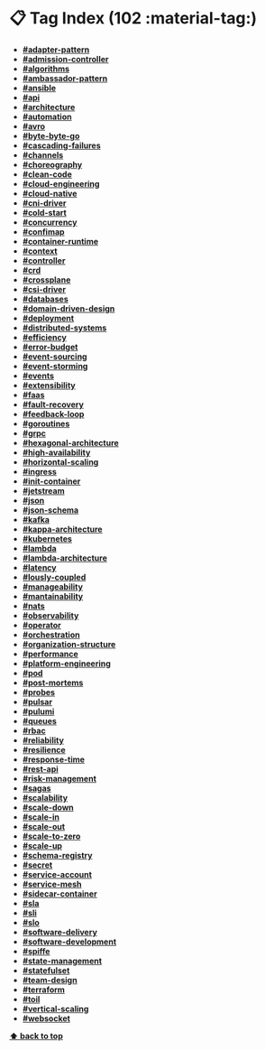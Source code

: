[//]: # (Auto generated file from templates)

# :clipboard: Tag Index (102 :material-tag:)

- [**#adapter-pattern**]()
- [**#admission-controller**](https://kubernetes.io/docs/reference/access-authn-authz/admission-controllers/#what-are-they)
- [**#algorithms**]()
- [**#ambassador-pattern**]()
- [**#ansible**]()
- [**#api**]()
- [**#architecture**]()
- [**#automation**]()
- [**#avro**](https://avro.apache.org/docs/)
- [**#byte-byte-go**](https://blog.bytebytego.com/)
- [**#cascading-failures**]()
- [**#channels**](https://go101.org/article/channel.html)
- [**#choreography**]()
- [**#clean-code**]()
- [**#cloud-engineering**]()
- [**#cloud-native**](https://aws.amazon.com/what-is/cloud-native/)
- [**#cni-driver**](https://www.tigera.io/learn/guides/kubernetes-networking/kubernetes-cni/)
- [**#cold-start**](https://www.stacksense.io/p/on-the-serverless-cold-start-problem-69ca6dbd3113)
- [**#concurrency**](https://en.wikipedia.org/wiki/Concurrency_(computer_science))
- [**#confimap**](https://kubernetes.io/docs/concepts/configuration/configmap/)
- [**#container-runtime**](https://sysdig.com/learn-cloud-native/container-security/what-are-container-runtimes/)
- [**#context**](https://medium.com/@jamal.kaksouri/the-complete-guide-to-context-in-golang-efficient-concurrency-management-43d722f6eaea)
- [**#controller**](https://kubernetes.io/docs/concepts/architecture/controller/)
- [**#crd**](https://kubernetes.io/docs/concepts/extend-kubernetes/api-extension/custom-resources/)
- [**#crossplane**]()
- [**#csi-driver**](https://kubernetes-csi.github.io/docs/)
- [**#databases**]()
- [**#domain-driven-design**]()
- [**#deployment**](https://kubernetes.io/docs/concepts/workloads/controllers/deployment/)
- [**#distributed-systems**](https://www.atlassian.com/microservices/microservices-architecture/distributed-architecture)
- [**#efficiency**]()
- [**#error-budget**]()
- [**#event-sourcing**]()
- [**#event-storming**]()
- [**#events**]()
- [**#extensibility**]()
- [**#faas**](https://en.wikipedia.org/wiki/Function_as_a_service)
- [**#fault-recovery**]()
- [**#feedback-loop**]()
- [**#goroutines**](https://www.educative.io/answers/what-is-a-goroutine)
- [**#grpc**]()
- [**#hexagonal-architecture**]()
- [**#high-availability**](https://en.wikipedia.org/wiki/High_availability)
- [**#horizontal-scaling**]()
- [**#ingress**](https://kubernetes.io/docs/concepts/services-networking/ingress/)
- [**#init-container**]()
- [**#jetstream**](https://docs.nats.io/nats-concepts/jetstream)
- [**#json**](https://www.json.org/json-en.html)
- [**#json-schema**](https://json-schema.org/learn/getting-started-step-by-step)
- [**#kafka**](https://kafka.apache.org/)
- [**#kappa-architecture**](https://hazelcast.com/glossary/kappa-architecture/)
- [**#kubernetes**](https://kubernetes.io/)
- [**#lambda**]()
- [**#lambda-architecture**](https://en.wikipedia.org/wiki/Lambda_architecture)
- [**#latency**]()
- [**#lously-coupled**](https://en.wikipedia.org/wiki/Loose_coupling)
- [**#manageability**]()
- [**#mantainability**]()
- [**#nats**](https://nats.io/)
- [**#observability**]()
- [**#operator**](https://kubernetes.io/docs/concepts/extend-kubernetes/operator/)
- [**#orchestration**]()
- [**#organization-structure**]()
- [**#performance**]()
- [**#platform-engineering**]()
- [**#pod**](https://kubernetes.io/docs/concepts/workloads/pods/)
- [**#post-mortems**]()
- [**#probes**]()
- [**#pulsar**](https://pulsar.apache.org/)
- [**#pulumi**]()
- [**#queues**]()
- [**#rbac**]()
- [**#reliability**]()
- [**#resilience**]()
- [**#response-time**]()
- [**#rest-api**]()
- [**#risk-management**]()
- [**#sagas**]()
- [**#scalability**](https://en.wikipedia.org/wiki/Scalability)
- [**#scale-down**]()
- [**#scale-in**]()
- [**#scale-out**]()
- [**#scale-to-zero**](https://www.fermyon.com/blog/scale-to-zero-problem)
- [**#scale-up**]()
- [**#schema-registry**](https://docs.confluent.io/platform/current/schema-registry/index.html)
- [**#secret**](https://kubernetes.io/docs/concepts/configuration/secret/)
- [**#service-account**]()
- [**#service-mesh**](https://www.tigera.io/learn/guides/kubernetes-security/service-mesh-kubernetes/)
- [**#sidecar-container**]()
- [**#sla**]()
- [**#sli**]()
- [**#slo**]()
- [**#software-delivery**]()
- [**#software-development**](https://en.wikipedia.org/wiki/Software_development)
- [**#spiffe**]()
- [**#state-management**]()
- [**#statefulset**](https://kubernetes.io/docs/concepts/workloads/controllers/statefulset/)
- [**#team-design**]()
- [**#terraform**]()
- [**#toil**]()
- [**#vertical-scaling**]()
- [**#websocket**]()



[**⬆ back to top**](#tag-index-102)
